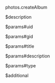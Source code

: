photos.createAlbum

$description


$params#uid


$params#gid


$params#title


$params#description


$params#type


$additional
